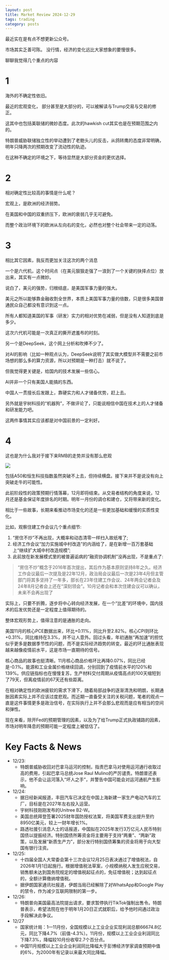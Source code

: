 ```yaml
---
layout: post
title: Market Review 2024-12-29
tags: trading
category: posts
---
```


最近实在是有点不想更新公众号。

市场其实乏善可陈。 没行情，经济的变化远比大家想象的要慢很多。

聊聊我觉得几个重点的内容

# 1

海外的不确定性依旧。

最近的宏观变化， 部分甚至是大部分的，可以被解读与Trump交易与交易的修正。

这其中也包括美联储的微妙态度。此次的hawkish cut其实也是在预期范围之内的。

特朗普威胁联储独立性的举动遭到了老鲍头儿的反击，从鸽转鹰的态度非常明确，明年只降两次的预期改变了流动性的轨迹。

在这种不确定的环境之下，等待显然是大部分资金的更优选择。

# 2

相对确定性比较高的事情是什么呢？

宏观上，是欧洲的经济弱势。

在美国和中国的双重挤压下，欧洲的衰弱几乎无可避免。

而整个政治环境下的欧洲从左向右的变化，必然也对整个社会带来一定的动荡。

# 3

相比其它因素，我反而更加关注这次的两个消息

一个是六代机，这个时间点（在美元狠狠走强了一浪到了一个关键的抉择点位）放出来，其实有一点微妙。

说白了，美元的强势，归根结底，是美国军事力量的强大。

美元之所以能够靠金融收割全世界，本质上美国军事力量的倍数，只是很多美国普通民众自己都没有意识到这一点。

所有人都知道美国的军事（研发）实力的相对优势在减弱，但是没有人知道到底是多少。

这次六代机可能是一次真正的撕开遮羞布的时刻。

另一个是DeepSeek，这个网上分析和吹捧不少了。

对AI的影响（比如一种观点认为，DeepSeek说明了其实做大模型并不需要之前市场想的那么多的算力资源，所以对预期是一种打击）就不说了。

但我觉得更关键是，给国内的技术发展一些信心。

AI并非一个只有美国人能搞的东西。

中国人一贯擅长后发跟上，靠硬实力和人才储备优势，赶上去。

另外就是宇树科技的“机器狗”，不做评论了，只能说相信中国在技术上的人才储备和研发能力吧。

这两件事情其实应该都是对中国前景的一定利好。

# 4

这也是为什么我对于接下来RMB的走势并没有那么悲观

![](https://crsando.github.io/images/2024-12-29/USDCNH_2024-12-29_16-26-48_8ea5a.png)

包括A50和恒生科技指数虽然突破不上去，但持续横盘。接下来并不是说没有向上突破走牛的可能性。

此前阶段性的政策预期行情落幕，12月即将结束。从交易者结构的角度来说，12月还是基金保证年度排名的时期。明年一月份的调仓和建仓，又将带来新的变化。

相比于一些故事，长期来看推动市场变化的还是一些更加基础和缓慢的实质性变化。

比如，观察住建工作会议几个重点细节:

1. “房住不炒”不再出现，大概率和动态清零一样扫入故纸堆了;
2. 经济工作会议“加力实施城中村改造”的内涵给了，是在新增一百万套基础上“继续扩大城中村改造规模”;
3. 此前放在新发展模式里的被普遍诟病的“融资协调机制”没再出现，不是重点了:

> “房住不炒”概念于2016年首次提出，其后作为基本原则坚持8年之久。经济工作会议最后一次提及是22年12月，政治局会议最后一次是23年4月但主管部门将其多坚持了一年多，部长在23年住建工作会议、24年两会记者会及24年8月记者会上还在“深刻领会”。10月记者会和本次住建会议可以确认，未来不会再出现了

实际上，只要不折腾，逐步将中心转向经济发展，在一个“比差”的环境中，国内技术的后发优势还是一定程度上值得期待的。

整体宏观形势上，值得注意的是通胀的走向。

美国11月的核心PCE数据出来，环比+0.11%，同比升至2.82%。核心CPI则环比+0.31%，同比维持在3.3%，并不让人意外。回过头看，年初通胀“再加速”的担忧似乎更多是数据季节性的问题，而不是实际经济趋势的转变。最近的环比通胀表现越来越像疫情前水平，这是市场一直期待的信号。

核心商品的故事也挺清晰。11月核心商品价格环比再降0.07%，同比已经是-0.1%。能源和工业金属价格继续回调，分别回到了疫情前水平的120%和139%。供应链指标也在慢慢复苏，生产材料交付周期从疫情高点的100天缩短到了79天，但离疫情前的67天还有些距离。

在相对确定性的欧洲疲软的需求下滑下，随着局部战争的逐渐清洗和明朗，长期通胀因素实际上并不应该过度悲观。而近期一直备受关注的关税问题，笔者的观点一直是这件事情更多是政治信号，在实际执行上并不会那么悲观而是应有相当的空间和弹性。

现在来看，除开Fed的预期管理的因素，以及为了给Trump正式执政铺路的因素，市场对明年降息的预期可能一定程度上被低估了。

# Key Facts & News

- 12/23:
    - 特朗普威胁收回对巴拿马运河的控制，指责巴拿马对使用运河通行收取过高的费用，引起巴拿马总统Jose Raul Mulino的严厉谴责。特朗普还表示，他不会让运河落入“坏人之手”，并警告中国可能会对运河通航产生影响。
- 12/24:
    - 据日经新闻报道，丰田汽车已决定在中国上海新建一家生产电动汽车的工厂，目标是在2027年左右投入运营。
    - 宇树科技刚刚发布的Unitree B2-W。
    - 美国总统拜登签署2025财年国防授权法案，将美国军费支出提升至约8950亿美元，较上一财年增长1%。
    - 路透社援引消息人士的话报道，中国拟在2025年发行3万亿元人民币特别国债以提振经济。特别国债所筹资金将主要用于支持“两重”、“两新”政策，以及发展“新质生产力”，部分发行特别国债筹集的资金将用于向大型国有银行注资。
- 12/25:
    - 十四届全国人大常委会第十三次会议12月25日表决通过了增值税法，自2026年1月1日起施行。根据增值税法草案，小规模纳税人发生应税交易，销售额未达到国务院规定的增值税起征点的，免征增值税；达到起征点的，全额计算缴纳增值税。
    - 据伊朗国家通讯社报道，伊朗当局已经解除了对WhatsApp和Google Play的禁令，作为减少互联网限制的第一步。
- 12/26:
    - 特朗普向美国最高法院提出请求，要求暂停执行TikTok强制出售令。特朗普表示，希望法院在他于明年1月20日正式就职后，给予他时间通过政治手段解决此争议。
- 12/27
    - 国家统计局：1—11月份，全国规模以上工业企业实现利润总额66674.8亿元，同比下降4.7%（前值-4.3%）。11月份，规模以上工业企业利润同比下降7.3%，降幅较10月份收窄2.7个百分点。
    - 中国11月规模以上工业企业利润同比降幅大于彭博经济学家调查预期中值的6%，为2000年有记录以来最大同比降幅。